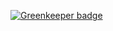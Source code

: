 

[![Greenkeeper badge](https://badges.greenkeeper.io/brunocodutra/steady.svg)](https://greenkeeper.io/)